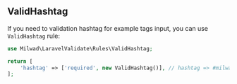 ## ValidHashtag

If you need to validation hashtag for example tags input, you can use `ValidHashtag` rule:

```php
use Milwad\LaravelValidate\Rules\ValidHashtag;

return [
    'hashtag' => ['required', new ValidHashtag()], // hashtag => #milwad
];
```
